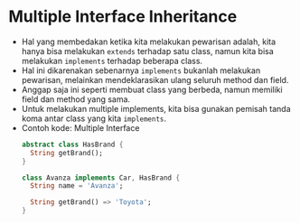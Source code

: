 # Multiple Interface Inheritance
* Hal yang membedakan ketika kita melakukan pewarisan adalah, kita hanya bisa melakukan ``` extends ``` terhadap satu class, namun kita bisa melakukan ``` implements ``` terhadap beberapa class.
* Hal ini dikarenakan sebenarnya ``` implements ``` bukanlah melakukan pewarisan, melainkan mendeklarasikan ulang seluruh method dan field.
* Anggap saja ini seperti membuat class yang berbeda, namun memiliki field dan method yang sama.
* Untuk melakukan multiple implements, kita bisa gunakan pemisah tanda koma antar class yang kita ``` implements ```.
* Contoh kode: Multiple Interface
  ```dart
  abstract class HasBrand {
    String getBrand();
  }

  class Avanza implements Car, HasBrand {
    String name = 'Avanza';

    String getBrand() => 'Toyota';
  }
  ```

